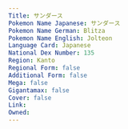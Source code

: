 ```yaml
---
﻿Title: サンダース
Pokemon Name Japanese: サンダース
Pokemon Name German: Blitza
Pokemon Name English: Jolteon
Language Card: Japanese
National Dex Number: 135
Region: Kanto
Regional Form: false
Additional Form: false
Mega: false
Gigantamax: false
Cover: false
Link: 
Owned: 
---
```

